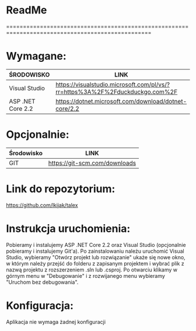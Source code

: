﻿# ReadMe
=================================================================================================

# Wymagane:
| ŚRODOWISKO | LINK |
| ------ | ------ |
| Visual Studio | https://visualstudio.microsoft.com/pl/vs/?rr=https%3A%2F%2Fduckduckgo.com%2F |
| ASP .NET Core 2.2 | https://dotnet.microsoft.com/download/dotnet-core/2.2 |

# Opcjonalnie:
| Środowisko | LINK |
| ------- | ------- |
| GIT | https://git-scm.com/downloads |

# Link do repozytorium:
https://github.com/lkijak/talex

# Instrukcja uruchomienia:
Pobieramy i instalujemy ASP .NET Core 2.2 oraz Visual Studio (opcjonalnie pobieramy i instalujemy Git'a). Po zainstalowaniu należu uruchomić Visual Studio, wybieramy "Otwórz projekt lub rozwiązanie" ukaże się nowe okno, w którym należy przejść do folderu z zapisanym projektem i wybrać plik z nazwą projektu z rozszerzeniem .sln lub .csproj. Po otwarciu klikamy w górnym menu w "Debugowanie" i z rozwijanego menu wybieramy "Uruchom bez debugowania".

# Konfiguracja:
Aplikacja nie wymaga żadnej konfiguracji

